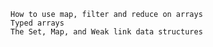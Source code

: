 
    How to use map, filter and reduce on arrays
    Typed arrays
    The Set, Map, and Weak link data structures
